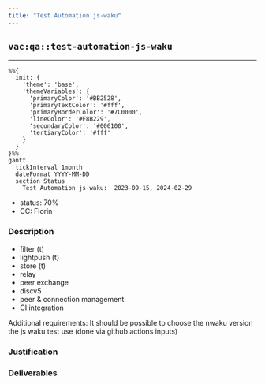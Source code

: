 ```yaml
---
title: "Test Automation js-waku"
---
```

## `vac:qa::test-automation-js-waku`
---

```mermaid
%%{ 
  init: { 
    'theme': 'base', 
    'themeVariables': { 
      'primaryColor': '#BB2528', 
      'primaryTextColor': '#fff', 
      'primaryBorderColor': '#7C0000', 
      'lineColor': '#F8B229', 
      'secondaryColor': '#006100', 
      'tertiaryColor': '#fff' 
    } 
  } 
}%%
gantt
  tickInterval 1month
  dateFormat YYYY-MM-DD 
  section Status
    Test Automation js-waku:  2023-09-15, 2024-02-29
```

- status: 70%
- CC: Florin

### Description

* filter (t)
* lightpush (t)
* store (t)
* relay
* peer exchange
* discv5
* peer & connection management
* CI integration

Additional requirements:
It should be possible to choose the nwaku version the js waku test use (done via github actions inputs)

### Justification


### Deliverables



